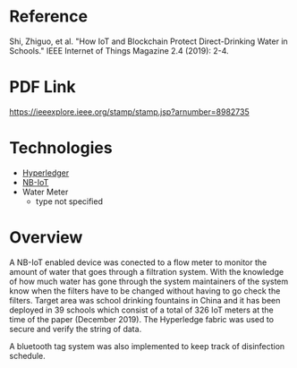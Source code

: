 # Reference
Shi, Zhiguo, et al. "How IoT and Blockchain Protect Direct-Drinking Water in Schools." IEEE Internet of Things Magazine 2.4 (2019): 2-4.

# PDF Link
https://ieeexplore.ieee.org/stamp/stamp.jsp?arnumber=8982735

# Technologies
- [Hyperledger](https://www.hyperledger.org/use/fabric)
- [NB-IoT](https://en.wikipedia.org/wiki/Narrowband_IoT)
- Water Meter
  - type not specified

# Overview
A NB-IoT enabled device was conected to a flow meter to monitor the amount of water that goes through a filtration system. With the knowledge of how much water has gone through the system maintainers of the system know when the filters have to be changed without having to go check the filters. Target area was school drinking fountains in China and it has been deployed in 39 schools which consist of a total of 326 IoT meters at the time of the paper (December 2019). The Hyperledge fabric was used to secure and verify the string of data.

A bluetooth tag system was also implemented to keep track of disinfection schedule.
